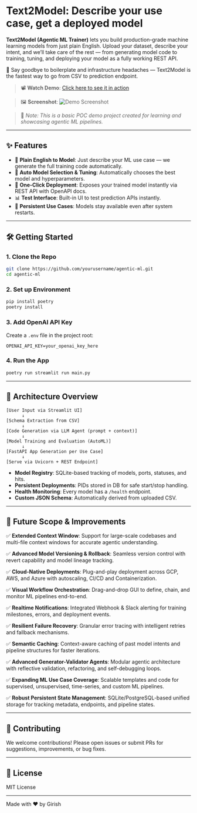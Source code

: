 # Text2Model: Describe your use case, get a deployed model

**Text2Model (Agentic ML Trainer)** lets you build production-grade machine learning models from just plain English. Upload your dataset, describe your intent, and we’ll take care of the rest — from generating model code to training, tuning, and deploying your model as a fully working REST API.

🚀 Say goodbye to boilerplate and infrastructure headaches — Text2Model is the fastest way to go from CSV to prediction endpoint.

> 📽️ **Watch Demo**: [Click here to see it in action](https://www.youtube.com/watch?v=fmmTLo7SlBg&ab_channel=GIRISHkuniyal)

> 🖼️ **Screenshot**:
> ![Demo Screenshot](resource/ui_demo.gif)

> 🧪 *Note: This is a basic POC demo project created for learning and showcasing agentic ML pipelines.*

---

## ✨ Features

* 🧠 **Plain English to Model**: Just describe your ML use case — we generate the full training code automatically.
* 🧪 **Auto Model Selection & Tuning**: Automatically chooses the best model and hyperparameters.
* 🚀 **One-Click Deployment**: Exposes your trained model instantly via REST API with OpenAPI docs.
* 📊 **Test Interface**: Built-in UI to test prediction APIs instantly.
* 🔄 **Persistent Use Cases**: Models stay available even after system restarts.

---

## 🛠️ Getting Started

### 1. Clone the Repo

```bash
git clone https://github.com/yourusername/agentic-ml.git
cd agentic-ml
```

### 2. Set up Environment

```bash
pip install poetry
poetry install
```

### 3. Add OpenAI API Key

Create a `.env` file in the project root:

```env
OPENAI_API_KEY=your_openai_key_here
```

### 4. Run the App

```bash
poetry run streamlit run main.py
```

---

## 🧱 Architecture Overview

```
[User Input via Streamlit UI]
      ↓
[Schema Extraction from CSV]
      ↓
[Code Generation via LLM Agent (prompt + context)]
      ↓
[Model Training and Evaluation (AutoML)]
      ↓
[FastAPI App Generation per Use Case]
      ↓
[Serve via Uvicorn + REST Endpoint]
```

* **Model Registry**: SQLite-based tracking of models, ports, statuses, and hits.
* **Persistent Deployments**: PIDs stored in DB for safe start/stop handling.
* **Health Monitoring**: Every model has a `/health` endpoint.
* **Custom JSON Schema**: Automatically derived from uploaded CSV.

---

## 🚧 Future Scope & Improvements

✅ **Extended Context Window**: Support for large-scale codebases and multi-file context windows for accurate agentic understanding.

✅ **Advanced Model Versioning & Rollback**: Seamless version control with revert capability and model lineage tracking.

✅ **Cloud-Native Deployments**: Plug-and-play deployment across GCP, AWS, and Azure with autoscaling, CI/CD and Containerization.

✅ **Visual Workflow Orchestration**: Drag-and-drop GUI to define, chain, and monitor ML pipelines end-to-end.

✅ **Realtime Notifications**: Integrated Webhook & Slack alerting for training milestones, errors, and deployment events.

✅ **Resilient Failure Recovery**: Granular error tracing with intelligent retries and fallback mechanisms.

✅ **Semantic Caching**: Context-aware caching of past model intents and pipeline structures for faster iterations.

✅ **Advanced Generator-Validator Agents**: Modular agentic architecture with reflective validation, refactoring, and 
self-debugging loops.

✅ **Expanding ML Use Case Coverage**: Scalable templates and code for supervised, unsupervised, time-series, and custom ML pipelines.

✅ **Robust Persistent State Management**: SQLite/PostgreSQL-based unified storage for tracking metadata, endpoints, and pipeline states.

---

## 🤝 Contributing

We welcome contributions! Please open issues or submit PRs for suggestions, improvements, or bug fixes.

---

## 🪪 License

MIT License

---

Made with ❤️ by Girish

